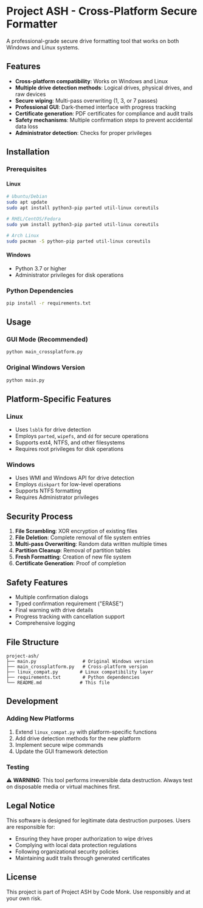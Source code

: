# Project ASH - Cross-Platform Secure Formatter

A professional-grade secure drive formatting tool that works on both Windows and Linux systems.

## Features

- **Cross-platform compatibility**: Works on Windows and Linux
- **Multiple drive detection methods**: Logical drives, physical drives, and raw devices
- **Secure wiping**: Multi-pass overwriting (1, 3, or 7 passes)
- **Professional GUI**: Dark-themed interface with progress tracking
- **Certificate generation**: PDF certificates for compliance and audit trails
- **Safety mechanisms**: Multiple confirmation steps to prevent accidental data loss
- **Administrator detection**: Checks for proper privileges

## Installation

### Prerequisites

#### Linux
```bash
# Ubuntu/Debian
sudo apt update
sudo apt install python3-pip parted util-linux coreutils

# RHEL/CentOS/Fedora
sudo yum install python3-pip parted util-linux coreutils

# Arch Linux
sudo pacman -S python-pip parted util-linux coreutils
```

#### Windows
- Python 3.7 or higher
- Administrator privileges for disk operations

### Python Dependencies
```bash
pip install -r requirements.txt
```

## Usage

### GUI Mode (Recommended)
```bash
python main_crossplatform.py
```

### Original Windows Version
```bash
python main.py
```

## Platform-Specific Features

### Linux
- Uses `lsblk` for drive detection
- Employs `parted`, `wipefs`, and `dd` for secure operations
- Supports ext4, NTFS, and other filesystems
- Requires root privileges for disk operations

### Windows
- Uses WMI and Windows API for drive detection
- Employs `diskpart` for low-level operations
- Supports NTFS formatting
- Requires Administrator privileges

## Security Process

1. **File Scrambling**: XOR encryption of existing files
2. **File Deletion**: Complete removal of file system entries
3. **Multi-pass Overwriting**: Random data written multiple times
4. **Partition Cleanup**: Removal of partition tables
5. **Fresh Formatting**: Creation of new file system
6. **Certificate Generation**: Proof of completion

## Safety Features

- Multiple confirmation dialogs
- Typed confirmation requirement ("ERASE")
- Final warning with drive details
- Progress tracking with cancellation support
- Comprehensive logging

## File Structure

```
project-ash/
├── main.py                 # Original Windows version
├── main_crossplatform.py   # Cross-platform version
├── linux_compat.py        # Linux compatibility layer
├── requirements.txt        # Python dependencies
└── README.md              # This file
```

## Development

### Adding New Platforms
1. Extend `linux_compat.py` with platform-specific functions
2. Add drive detection methods for the new platform
3. Implement secure wipe commands
4. Update the GUI framework detection

### Testing
⚠️ **WARNING**: This tool performs irreversible data destruction. Always test on disposable media or virtual machines first.

## Legal Notice

This software is designed for legitimate data destruction purposes. Users are responsible for:
- Ensuring they have proper authorization to wipe drives
- Complying with local data protection regulations
- Following organizational security policies
- Maintaining audit trails through generated certificates

## License

This project is part of Project ASH by Code Monk. Use responsibly and at your own risk.
